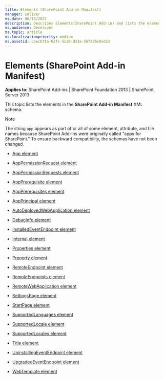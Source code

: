 ```yaml
---
title: Elements (SharePoint Add-in Manifest)
manager: soliver
ms.date: 06/13/2022
description: Describes Elements(SharePoint Add-in) and lists the elements in the SharePoint Add-in Manifest XML schema.
ms.audience: Developer
ms.topic: article
ms.localizationpriority: medium
ms.assetid: cbecb71a-63fc-5c28-d31e-5b7296c0ed23
---
```


# Elements (SharePoint Add-in Manifest)

**Applies to**: SharePoint Add-ins | SharePoint Foundation 2013 | SharePoint Server 2013

This topic lists the elements in the **SharePoint Add-in Manifest** XML schema.

> [!NOTE]
> The string `app` appears as part of or all of some element, attribute, and file names because SharePoint Add-ins were originally called "apps for SharePoint." To ensure backward compatibility, the schemas have not been changed.

- [App element](app-element-sharepoint-add-in-manifest.md)

- [AppPermissionRequest element](apppermissionrequest-element-apppermissionrequestsdefinition-complextypesharepoi.md)

- [AppPermissionRequests element](apppermissionrequests-element-appdefinition-complextypesharepoint-add-in-manifes.md)

- [AppPrerequisite element](appprerequisite-element-appprerequisitecollection-complextypesharepoint-add-in-m.md)

- [AppPrerequisites element](appprerequisites-element-appdefinition-complextypesharepoint-add-in-manifest.md)

- [AppPrincipal element](appprincipal-element-appdefinition-complextypesharepoint-add-in-manifest.md)

- [AutoDeployedWebApplication element](autodeployedwebapplication-element-appprincipaldefinition-complextypesharepoint.md)

- [DebugInfo element](debuginfo-element-autodeployedwebapplication-elementappprincipaldefinition-compl.md)

- [InstalledEventEndpoint element](installedeventendpoint-element-propertiesdefinition-complextypesharepoint-add-in.md)

- [Internal element](internal-element-appprincipaldefinition-complextypesharepoint-add-in-manifest.md)

- [Properties element](properties-element-appdefinition-complextypesharepoint-add-in-manifest.md)

- [Property element](property-element-apppermissionrequestdefinition-complextypesharepoint-add-in-man.md)

- [RemoteEndpoint element](remoteendpoint-element-remoteendpointsdefinition-complextypesharepoint-add-in-ma.md)

- [RemoteEndpoints element](remoteendpoints-element-appdefinition-complextypesharepoint-add-in-manifest.md)

- [RemoteWebApplication element](remotewebapplication-element-appprincipaldefinition-complextypesharepoint-add-in.md)

- [SettingsPage element](settingspage-element-propertiesdefinition-complextypesharepoint-add-in-manifest.md)

- [StartPage element](startpage-element-propertiesdefinition-complextypesharepoint-add-in-manifest.md)

- [SupportedLanguages element](supportedlanguages-element-propertiesdefinition-complextypesharepoint-add-in-man.md)

- [SupportedLocale element](supportedlocale-element-supportedlocalesdefinition-complextypesharepoint-add-in.md)

- [SupportedLocales element](supportedlocales-element-propertiesdefinition-complextypesharepoint-add-in-manif.md)

- [Title element](title-element-propertiesdefinition-complextypesharepoint-add-in-manifest.md)

- [UninstallingEventEndpoint element](uninstallingeventendpoint-element-propertiesdefinition-complextypesharepoint-add.md)

- [UpgradedEventEndpoint element](upgradedeventendpoint-element-propertiesdefinition-complextypesharepoint-add-in.md)

- [WebTemplate element](webtemplate-element-propertiesdefinition-complextypesharepoint-add-in-manifest.md)
